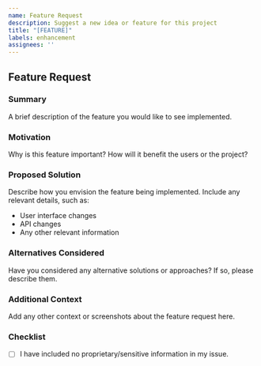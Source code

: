 ```yaml
---
name: Feature Request
description: Suggest a new idea or feature for this project
title: "[FEATURE]"
labels: enhancement
assignees: ''
---
```


## Feature Request

### Summary
A brief description of the feature you would like to see implemented.

### Motivation
Why is this feature important? How will it benefit the users or the project?

### Proposed Solution
Describe how you envision the feature being implemented. Include any relevant details, such as:
- User interface changes
- API changes
- Any other relevant information

### Alternatives Considered
Have you considered any alternative solutions or approaches? If so, please describe them.

### Additional Context
Add any other context or screenshots about the feature request here.

### Checklist
- [ ] I have included no proprietary/sensitive information in my issue.
